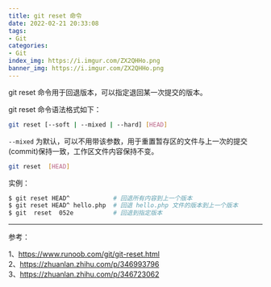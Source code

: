 ```yaml
---
title: git reset 命令
date: 2022-02-21 20:33:08
tags:
- Git
categories:
- Git
index_img: https://i.imgur.com/ZX2QHHo.png
banner_img: https://i.imgur.com/ZX2QHHo.png
---
```


git reset 命令用于回退版本，可以指定退回某一次提交的版本。

git reset 命令语法格式如下：

```bash
git reset [--soft | --mixed | --hard] [HEAD]
```

`--mixed` 为默认，可以不用带该参数，用于重置暂存区的文件与上一次的提交(commit)保持一致，工作区文件内容保持不变。

```bash
git reset  [HEAD] 
```

实例：

```bash
$ git reset HEAD^            # 回退所有内容到上一个版本  
$ git reset HEAD^ hello.php  # 回退 hello.php 文件的版本到上一个版本  
$ git  reset  052e           # 回退到指定版本
```




---

参考：

1、<https://www.runoob.com/git/git-reset.html>  
2、<https://zhuanlan.zhihu.com/p/346993796>  
3、<https://zhuanlan.zhihu.com/p/346723062>